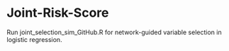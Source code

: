 # Joint-Risk-Score

Run joint_selection_sim_GitHub.R for network-guided variable selection in logistic regression.
